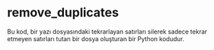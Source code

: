 # remove_duplicates
Bu kod, bir yazı dosyasındaki tekrarlayan satırları silerek sadece tekrar etmeyen satırları tutan bir dosya oluşturan bir Python kodudur.
